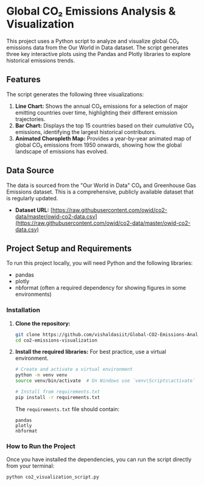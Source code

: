 # Global CO₂ Emissions Analysis & Visualization

This project uses a Python script to analyze and visualize global CO₂ emissions data from the Our World in Data dataset. The script generates three key interactive plots using the Pandas and Plotly libraries to explore historical emissions trends.

## Features

The script generates the following three visualizations:

1.  **Line Chart:** Shows the annual CO₂ emissions for a selection of major emitting countries over time, highlighting their different emission trajectories.
2.  **Bar Chart:** Displays the top 15 countries based on their *cumulative* CO₂ emissions, identifying the largest historical contributors.
3.  **Animated Choropleth Map:** Provides a year-by-year animated map of global CO₂ emissions from 1950 onwards, showing how the global landscape of emissions has evolved.

## Data Source

The data is sourced from the "Our World in Data" CO₂ and Greenhouse Gas Emissions dataset. This is a comprehensive, publicly available dataset that is regularly updated.

*   **Dataset URL:** [https://raw.githubusercontent.com/owid/co2-data/master/owid-co2-data.csv](https://raw.githubusercontent.com/owid/co2-data/master/owid-co2-data.csv)

## Project Setup and Requirements

To run this project locally, you will need Python and the following libraries:

*   pandas
*   plotly
*   nbformat (often a required dependency for showing figures in some environments)

### Installation

1.  **Clone the repository:**
    ```bash
    git clone https://github.com/vishaldasiit/Global-CO2-Emissions-Analysis-Interactive-Dashboard
    cd co2-emissions-visualization
    ```

2.  **Install the required libraries:**
    For best practice, use a virtual environment.
    ```bash
    # Create and activate a virtual environment
    python -m venv venv
    source venv/bin/activate  # On Windows use `venv\Scripts\activate`

    # Install from requirements.txt
    pip install -r requirements.txt
    ```
    The `requirements.txt` file should contain:
    ```
    pandas
    plotly
    nbformat
    ```

### How to Run the Project

Once you have installed the dependencies, you can run the script directly from your terminal:

```bash
python co2_visualization_script.py
